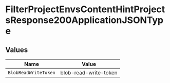 # FilterProjectEnvsContentHintProjectsResponse200ApplicationJSONType


## Values

| Name                  | Value                 |
| --------------------- | --------------------- |
| `BlobReadWriteToken`  | blob-read-write-token |